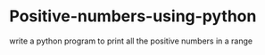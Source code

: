 # Positive-numbers-using-python
write a python program to print all the positive numbers in a range
